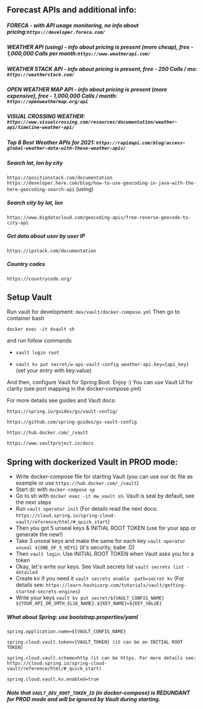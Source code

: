 ## Forecast APIs and additional info:

##### FORECA - with API usage monitoring, no info about pricing:```https://developer.foreca.com/```

##### WEATHER API (using) - info about pricing is present (more cheap), free - 1,000,000 Calls per month:```https://www.weatherapi.com/```

##### WEATHER STACK API - info about pricing is present, free - 250 Calls / mo: ```https://weatherstack.com/```

##### OPEN WEATHER MAP API - info about pricing is present (more expensive), free - 1,000,000 Calls / month: ```https://openweathermap.org/api```

##### VISUAL CROSSING WEATHER: ```https://www.visualcrossing.com/resources/documentation/weather-api/timeline-weather-api/```

##### Top 8 Best Weather APIs for 2021: ```https://rapidapi.com/blog/access-global-weather-data-with-these-weather-apis/```

##### Search lat, lon by city

```https://positionstack.com/documentation```
```https://developer.here.com/blog/how-to-use-geocoding-in-java-with-the-here-geocoding-search-api``` (using)

##### Search city by lat, lon

```https://www.bigdatacloud.com/geocoding-apis/free-reverse-geocode-to-city-api```

##### Get data about user by user IP

```https://ipstack.com/documentation```

##### Country codes

```https://countrycode.org/```

## Setup Vault
Run vault for development: ```dev/vault/docker-compose.yml```
Then go to container bash 

```docker exec -it dvault sh```

and run follow commands

- ```vault login root```

- ```vault kv put secret/w-api-vault-config weather-api.key={api_key}``` (set your entry with key:value)

And then, configure Vault for Spring Boot. Enjoy :)
You can use Vault UI for clarity (see port mapping in the docker-compose.yml)

For more details see guides and Vault docs:

```https://spring.io/guides/gs/vault-config/```

```https://github.com/spring-guides/gs-vault-config```

```https://hub.docker.com/_/vault```

```https://www.vaultproject.io/docs```

## Spring with dockerized Vault in PROD mode:

- Write docker-compose file for starting Vault (you can use our dc file as example or use ```https://hub.docker.com/_/vault```)
- Start dc with ```docker-compose up```
- Go to sh with ```docker exec -it mw_vault sh```. Vault is seal by default, see the next steps
- Run ```vault operator init``` (For details read the next docs: ```https://cloud.spring.io/spring-cloud-vault/reference/html/#_quick_start```)
- Then you got 5 unseal keys & INITIAL ROOT TOKEN (use for your app or generate the new!)
- Take 3 unseal keys and make the same for each key ```vault operator unseal ${ONE_OF_5_KEYS}``` (it's security, babe :D)
- Then ```vault login```. Use INITIAL ROOT TOKEN when Vault asks you for a token 
- Okay, let's write our keys. See Vault secrets list ```vault secrets list -detailed```
- Create kv if you need it ```vault secrets enable -path=secret kv``` (For details see: ```https://learn.hashicorp.com/tutorials/vault/getting-started-secrets-engines```)
- Write your keys ```vault kv put secret/${VAULT_CONFIG_NAME} ${YOUR_API_OR_SMTH_ELSE_NAME}.${KEY_NAME}=${KEY_VALUE}```

##### What about Spring: use bootstrap.properties/yaml
```spring.application.name=${VAULT_CONFIG_NAME}```

```spring.cloud.vault.token={VAULT_TOKEN} (it can be an INITIAL ROOT TOKEN)```

```spring.cloud.vault.scheme=http (it can be https. For more details see: https://cloud.spring.io/spring-cloud-vault/reference/html/#_quick_start)```

```spring.cloud.vault.kv.enabled=true```

##### Note that ```VAULT_DEV_ROOT_TOKEN_ID``` (in docker-compose) is REDUNDANT for PROD mode and will be ignored by Vault during starting.